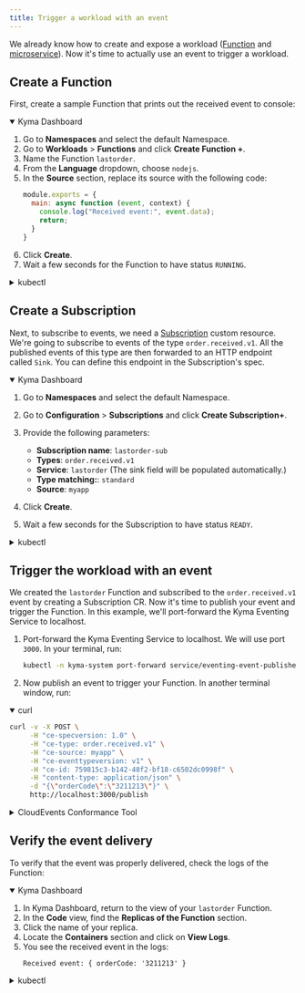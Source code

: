 ```yaml
---
title: Trigger a workload with an event
---
```


We already know how to create and expose a workload ([Function](02-deploy-expose-function.md) and [microservice](03-deploy-expose-microservice.md)). 
Now it's time to actually use an event to trigger a workload.

## Create a Function

First, create a sample Function that prints out the received event to console:

<div tabs name="Deploy a Function" group="trigger-workload">
  <details open>
  <summary label="Kyma Dashboard">
  Kyma Dashboard
  </summary>

1. Go to **Namespaces** and select the default Namespace.
2. Go to **Workloads** > **Functions** and click **Create Function +**.
3. Name the Function `lastorder`.
4. From the **Language** dropdown, choose `nodejs`.
5. In the **Source** section, replace its source with the following code:
    ```js
    module.exports = {
      main: async function (event, context) {
        console.log("Received event:", event.data);
        return;
      } 
    }
    ```
6. Click **Create**.
7. Wait a few seconds for the Function to have status `RUNNING`.

  </details>
  <details>
  <summary label="kubectl">
  kubectl
  </summary>

Run:

```bash
cat <<EOF | kubectl apply -f -
apiVersion: serverless.kyma-project.io/v1alpha2
kind: Function
metadata:
  labels:
    serverless.kyma-project.io/replicas-preset: S
  name: lastorder
  namespace: default
spec:
  replicas: 1
  resourceConfiguration:
    function:
      profile: S
      resources:
        limits:
          cpu: 200m
          memory: 256Mi
        requests:
          cpu: 100m
          memory: 128Mi
  runtime: nodejs16
  source:
    inline:
      dependencies: '{ "dependencies": {}}'
      source: |
        module.exports = {
          main: async function (event, context) {
            console.log("Received event:", event.data);
            return;
          } 
        }
EOF
```

The Function was created successfully if the command returns this message:

```bash
function.serverless.kyma-project.io/lastorder created
```

Wait a few seconds for the Function to have status `RUNNING`. To check the Function status, run:

```bash
kubectl get functions -n default lastorder
```

> **NOTE:** You might need to wait a few seconds for the Function to be ready.

  </details>
</div>

## Create a Subscription

Next, to subscribe to events, we need a [Subscription](../05-technical-reference/00-custom-resources/evnt-01-subscription.md) custom resource. We're going to subscribe to events of the type `order.received.v1`. 
All the published events of this type are then forwarded to an HTTP endpoint called `Sink`. You can define this endpoint in the Subscription's spec.

<div tabs name="Create a Subscription" group="trigger-workload">
  <details open>
  <summary label="Kyma Dashboard">
  Kyma Dashboard
  </summary>

1. Go to **Namespaces** and select the default Namespace.
2. Go to **Configuration** > **Subscriptions** and click **Create Subscription+**.
3. Provide the following parameters:
   - **Subscription name**: `lastorder-sub`
   - **Types**: `order.received.v1`
   - **Service**: `lastorder` (The sink field will be populated automatically.)
   - **Type matching:**: `standard`
   - **Source**: `myapp`

4. Click **Create**.
5. Wait a few seconds for the Subscription to have status `READY`.

  </details>
  <details>
  <summary label="kubectl">
  kubectl
  </summary>

Run:
```bash
cat <<EOF | kubectl apply -f -
   apiVersion: eventing.kyma-project.io/v1alpha2
   kind: Subscription
   metadata:
     name: lastorder-sub
     namespace: default
   spec:
     source: myapp
     types:
       - order.received.v1
     sink: http://lastorder.default.svc.cluster.local
EOF
```

To check that the Subscription was created and is ready, run:
```bash
kubectl get subscriptions lastorder-sub -o=jsonpath="{.status.ready}"
```

The operation was successful if the returned status says `true`.

  </details>
</div>

## Trigger the workload with an event

We created the `lastorder` Function and subscribed to the `order.received.v1` event by creating a Subscription CR. Now it's time to publish your event and trigger the Function. In this example, we'll port-forward the Kyma Eventing Service to localhost. 

1. Port-forward the Kyma Eventing Service to localhost. We will use port `3000`. In your terminal, run: 
   ```bash
   kubectl -n kyma-system port-forward service/eventing-event-publisher-proxy 3000:80
   ```
2. Now publish an event to trigger your Function. In another terminal window, run: 

<div tabs name="Publish an event" group="trigger-workload">
  <details open>
  <summary label="curl">
  curl
  </summary>

   ```bash
   curl -v -X POST \
        -H "ce-specversion: 1.0" \
        -H "ce-type: order.received.v1" \
        -H "ce-source: myapp" \
        -H "ce-eventtypeversion: v1" \
        -H "ce-id: 759815c3-b142-48f2-bf18-c6502dc0998f" \
        -H "content-type: application/json" \
        -d "{\"orderCode\":\"3211213\"}" \
        http://localhost:3000/publish
   ```
  </details>
  <details>
  <summary label="CloudEvents Conformance Tool">
  CloudEvents Conformance Tool
  </summary>

   ```bash
   cloudevents send http://localhost:3000/publish \
      --type order.received.v1 \
      --id 759815c3-b142-48f2-bf18-c6502dc0998f \
      --source myapp \
      --datacontenttype application/json \
      --data "{\"orderCode\":\"3211213\"}" \
      --yaml
   ```

  </details>
</div>

## Verify the event delivery

To verify that the event was properly delivered, check the logs of the Function: 

<div tabs name="Verify the event delivery" group="trigger-workload">
  <details open>
  <summary label="Kyma Dashboard">
  Kyma Dashboard
  </summary>

1. In Kyma Dashboard, return to the view of your `lastorder` Function.
2. In the **Code** view, find the **Replicas of the Function** section.
3. Click the name of your replica.
4. Locate the **Containers** section and click on **View Logs**.
5. You see the received event in the logs:
   ```
   Received event: { orderCode: '3211213' }
   ```

  </details>
  <details>
  <summary label="kubectl">
  kubectl
  </summary>
Run: 

```bash
kubectl logs \
  -n default \
  -l serverless.kyma-project.io/function-name=lastorder,serverless.kyma-project.io/resource=deployment \
  -c function
```

You see the received event in the logs:
```
Received event: { orderCode: '3211213' }
```

  </details>
</div>

